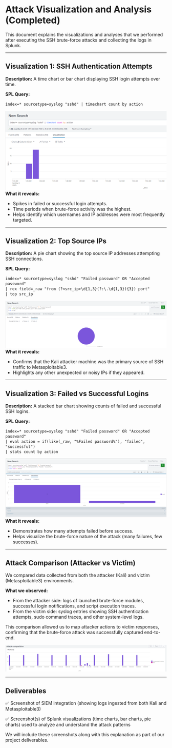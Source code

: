 # Attack Visualization and Analysis (Completed)

This document explains the visualizations and analyses that we performed after executing the SSH brute-force attacks and collecting the logs in Splunk.

---

## Visualization 1: SSH Authentication Attempts

**Description:**
A time chart or bar chart displaying SSH login attempts over time.

**SPL Query:**

```spl
index=* sourcetype=syslog "sshd" | timechart count by action
```
![screenshots](logins.png)
**What it reveals:**

* Spikes in failed or successful login attempts.
* Time periods when brute-force activity was the highest.
* Helps identify which usernames and IP addresses were most frequently targeted.

---

## Visualization 2: Top Source IPs

**Description:**
A pie chart showing the top source IP addresses attempting SSH connections.

**SPL Query:**

```spl
index=* sourcetype=syslog "sshd" "Failed password" OR "Accepted password"
| rex field=_raw "from (?<src_ip>\d{1,3}(?:\.\d{1,3}){3}) port"
| top src_ip
```
![screenshot](ip.png)
**What it reveals:**

* Confirms that the Kali attacker machine was the primary source of SSH traffic to Metasploitable3.
* Highlights any other unexpected or noisy IPs if they appeared.

---

## Visualization 3: Failed vs Successful Logins

**Description:**
A stacked bar chart showing counts of failed and successful SSH logins.

**SPL Query:**

```spl
index=* sourcetype=syslog "sshd" "Failed password" OR "Accepted password"
| eval action = if(like(_raw, "%Failed password%"), "failed", "successful")
| stats count by action
```
![screenshot](numberoffails.png)
**What it reveals:**

* Demonstrates how many attempts failed before success.
* Helps visualize the brute-force nature of the attack (many failures, few successes).

---

## Attack Comparison (Attacker vs Victim)

We compared data collected from both the attacker (Kali) and victim (Metasploitable3) environments.

**What we observed:**

* From the attacker side: logs of launched brute-force modules, successful login notifications, and script execution traces.
* From the victim side: syslog entries showing SSH authentication attempts, sudo command traces, and other system-level logs.

This comparison allowed us to map attacker actions to victim responses, confirming that the brute-force attack was successfully captured end-to-end.

![screenshot](attack_compare.png)

---

## Deliverables

✅ Screenshot of SIEM integration (showing logs ingested from both Kali and Metasploitable3)

✅ Screenshot(s) of Splunk visualizations (time charts, bar charts, pie charts) used to analyze and understand the attack patterns

We will include these screenshots along with this explanation as part of our project deliverables.

